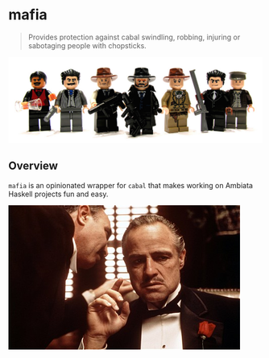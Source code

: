 mafia
=====

> Provides protection against cabal swindling, robbing, injuring or sabotaging people with chopsticks.

![mafia](img/mafia.jpg)

Overview
--------

`mafia` is an opinionated wrapper for `cabal` that makes working on Ambiata Haskell projects fun and easy.

![godfather](img/godfather.jpg)
